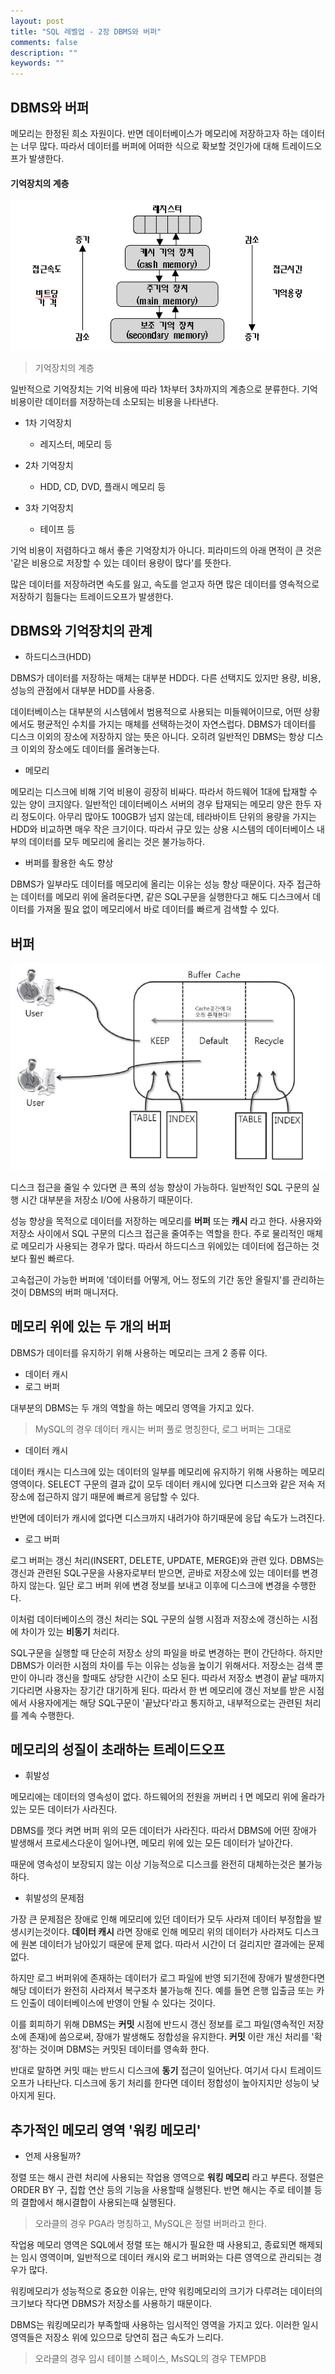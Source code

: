 ```yaml
---
layout: post
title: "SQL 레벨업 - 2장 DBMS와 버퍼"
comments: false
description: ""
keywords: ""
---
```


## DBMS와 버퍼

메모리는 한정된 희소 자원이다. 반면 데이터베이스가 메모리에 저장하고자 하는 데이터는 너무 많다. 따라서 데이터를 버퍼에 어떠한 식으로 확보할 것인가에 대해 트레이드오프가 발생한다.


#### 기억장치의 계층

![memory_hierarchy](/images/sql_level_up/memoryhierarchy.png)
> 기억장치의 계층

일반적으로 기억장치는 기억 비용에 따라 1차부터 3차까지의 계층으로 분류한다.
기억 비용이란 데이터를 저장하는데 소모되는 비용을 나타낸다.

- 1차 기억장치
  - 레지스터, 메모리 등

- 2차 기억장치
  - HDD, CD, DVD, 플래시 메모리 등

- 3차 기억장치
  - 테이프 등


기억 비용이 저렴하다고 해서 좋은 기억장치가 아니다. 피라미드의 아래 면적이 큰 것은 '같은 비용으로 저장할 수 있는 데이터 용량이 많다'를 뜻한다.

많은 데이터를 저장하려면 속도를 잃고, 속도를 얻고자 하면 많은 데이터를 영속적으로 저장하기 힘들다는 트레이드오프가 발생한다.



## DBMS와 기억장치의 관계

- 하드디스크(HDD)

DBMS가 데이터를 저장하는 매체는 대부분 HDD다. 다른 선택지도 있지만 용량, 비용, 성능의 관점에서 대부분 HDD를 사용중.

데이터베이스는 대부분의 시스템에서 범용적으로 사용되는 미들웨어이므로, 어떤 상황에서도 평균적인 수치를 가지는 매체를 선택하는것이 자연스럽다.
DBMS가 데이터를 디스크 이외의 장소에 저장하지 않는 뜻은 아니다. 오히려 일반적인 DBMS는 항상 디스크 이외의 장소에도 데이터를 올려놓는다.


- 메모리

메모리는 디스크에 비해 기억 비용이 굉장히 비싸다. 따라서 하드웨어 1대에 탑재할 수 있는 양이 크지않다. 일반적인 데이터베이스 서버의 경우 탑재되는 메모리 양은 한두 자리 정도이다. 아무리 많아도 100GB가 넘지 않는데, 테라바이트 단위의 용량을 가지는 HDD와 비교하면 매우 작은 크기이다. 따라서 규모 있는 상용 시스템의 데이터베이스 내부의 데이터를 모두 메모리에 올리는 것은 불가능하다.

- 버퍼를 활용한 속도 향상

DBMS가 일부라도 데이터를 메모리에 올리는 이유는 성능 향상 때문이다. 자주 접근하는 데이터를 메모리 위에 올려둔다면, 같은 SQL구문을 실행한다고 해도 디스크에서 데이터를 가져올 필요 없이 메모리에서 바로 데이터를 빠르게 검색할 수 있다.


## 버퍼

![buffer](/images/sql_level_up/buffer.png)

디스크 접근을 줄일 수 있다면 큰 폭의 성능 향상이 가능하다. 일반적인 SQL 구문의 실행 시간 대부분을 저장소 I/O에 사용하기 때문이다.

성능 향상을 목적으로 데이터를 저장하는 메모리를 **버퍼** 또는 **캐시** 라고 한다.
사용자와 저장소 사이에서 SQL 구문의 디스크 접근을 줄여주는 역할을 한다.
주로 물리적인 매체로 메모리가 사용되는 경우가 많다. 따라서 하드디스크 위에있는 데이터에 접근하는 것보다 훨씬 빠르다.

고속접근이 가능한 버퍼에 '데이터를 어떻게, 어느 정도의 기간 동안 올릴지'를 관리하는 것이 DBMS의 버퍼 매니저다.



## 메모리 위에 있는 두 개의 버퍼

DBMS가 데이터를 유지하기 위해 사용하는 메모리는 크게 2 종류 이다.
- 데이터 캐시
- 로그 버퍼

대부분의 DBMS는 두 개의 역할을 하는 메모리 영역을 가지고 있다.
> MySQL의 경우 데이터 캐시는 버퍼 풀로 명칭한다, 로그 버퍼는 그대로


- 데이터 캐시

데이터 캐시는 디스크에 있는 데이터의 일부를 메모리에 유지하기 위해 사용하는 메모리 영역이다.
SELECT 구문의 결과 값이 모두 데이터 캐시에 있다면 디스크와 같은 저속 저장소에 접근하지 않기 때문에 빠르게 응답할 수 있다.

반면에 데이터가 캐시에 없다면 디스크까지 내려가야 하기때문에 응답 속도가 느려진다.


- 로그 버퍼

로그 버퍼는 갱신 처리(INSERT, DELETE, UPDATE, MERGE)와 관련 있다.
DBMS는 갱신과 관련된 SQL구문을 사용자로부터 받으면, 곧바로 저장소에 있는 데이터를 변경하지 않는다. 일단 로그 버퍼 위에 변경 정보를 보내고 이후에 디스크에 변경을 수행한다.

이처럼 데이터베이스의 갱신 처리는 SQL 구문의 실행 시점과 저장소에 갱신하는 시점에 차이가 있는 **비동기** 처리다.

SQL구문을 실행할 때 단순히 저장소 상의 파일을 바로 변경하는 편이 간단하다. 하지만 DBMS가 이러한 시점의 차이를 두는 이유는 성능을 높이기 위해서다. 저장소는 검색 뿐만이 아니라 갱신을 할때도 상당한 시간이 소모 된다. 따라서 저장소 변경이 끝날 때까지 기다리면 사용자는 장기간 대기하게 된다. 따라서 한 번 메모리에 갱신 저보를 받은 시점에서 사용자에게는 해당 SQL구문이 '끝났다'라고 통지하고, 내부적으로는 관련된 처리를 계속 수행한다.


## 메모리의 성질이 초래하는 트레이드오프

- 휘발성

메모리에는 데이터의 영속성이 없다. 하드웨어의 전원을 꺼버리ㅓ면 메모리 위에 올라가 있는 모든 데이터가 사라진다.

DBMS를 껏다 켜면 버퍼 위의 모든 데이터가 사라진다. 따라서 DBMS에 어떤 장애가 발생해서 프로세스다운이 일어나면, 메모리 위에 있는 모든 데이터가 날아간다.

때문에 영속성이 보장되지 않는 이상 기능적으로 디스크를 완전히 대체하는것은 불가능하다.


- 휘발성의 문제점

가장 큰 문제점은 장애로 인해 메모리에 있던 데이터가 모두 사라져 데이터 부정합을 발생시키는것이다. **데이터 캐시** 라면 장애로 인해 메모리 위의 데이터가 사라져도 디스크에 원본 데이터가 남아있기 때문에 문제 없다. 따라서 시간이 더 걸리지만 결과에는 문제없다.

하지만 로그 버퍼위에 존재하는 데이터가 로그 파일에 반영 되기전에 장애가 발생한다면 해당 데이터가 완전히 사라져서 복구조차 불가능해 진다. 예를 들면 은행 입출금 또는 카드 인출이 데이터베이스에 반영이 안될 수 있다는 것이다.

이를 회피하기 위해 DBMS는 **커밋** 시점에 반드시 갱신 정보를 로그 파일(영속적인 저장소에 존재)에 씀으로써, 장애가 발생해도 정합성을 유지한다.
**커밋** 이란 개신 처리를 '확정'하는 것이며 DBMS는 커밋된 데이터를 영속화 한다.


반대로 말하면 커밋 때는 반드시 디스크에 **동기** 접근이 일어난다. 여기서 다시 트레이드오프가 나타난다. 디스크에 동기 처리를 한다면 데이터 정합성이 높아지지만 성능이 낮아지게 된다.



## 추가적인 메모리 영역 '워킹 메모리'

- 언제 사용될까?

정렬 또는 해시 관련 처리에 사용되는 작업용 영역으로 **워킹 메모리** 라고 부른다.
정렬은 ORDER BY 구, 집합 연산 등의 기능을 사용할때 실행된다. 반면 해시는 주로 테이블 등의 결합에서 해시결합이 사용되는때 실행된다.

> 오라클의 경우 PGA라 명칭하고, MySQL은 정렬 버퍼라고 한다.

작업용 메모리 영역은 SQL에서 정렬 또는 해시가 필요한 때 사용되고, 종료되면 해제되는 임시 영역이며, 일반적으로 데이터 캐시와 로그 버퍼와는 다른 영역으로 관리되는 경우가 많다.

워킹메모리가 성능적으로 중요한 이유는, 만약 워킹메모리의 크기가 다루려는 데이터의 크기보다 작다면 DBMS가 저장소를 사용하기 때문이다.

DBMS는 워킹메모리가 부족할때 사용하는 임시적인 영역을 가지고 있다. 이러한 일시 영역들은 저장소 위에 있으므로 당연히 접근 속도가 느리다.
> 오라클의 경우 임시 테이블 스페이스, MsSQL의 경우 TEMPDB
